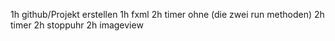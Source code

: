 1h github/Projekt erstellen 
1h fxml
2h timer ohne (die zwei run methoden)
2h timer 
2h stoppuhr
2h imageview
